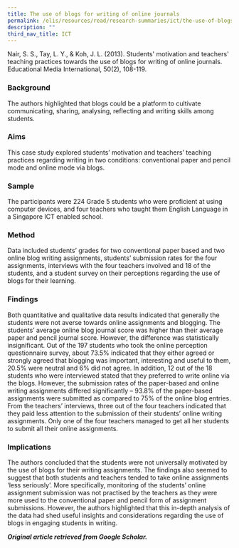```yaml
---
title: The use of blogs for writing of online journals
permalink: /elis/resources/read/research-summaries/ict/the-use-of-blogs-for-writing-of-online-journals/
description: ""
third_nav_title: ICT
---
```

Nair, S. S., Tay, L. Y., & Koh, J. L. (2013). Students' motivation and teachers' teaching practices towards the use of blogs for writing of online journals. Educational Media International, 50(2), 108-119.

### Background

The authors highlighted that blogs could be a platform to cultivate communicating, sharing, analysing, reflecting and writing skills among students.

### Aims

This case study explored students’ motivation and teachers’ teaching practices regarding writing in two conditions: conventional paper and pencil mode and online mode via blogs.

### Sample

The participants were 224 Grade 5 students who were proficient at using computer devices, and four teachers who taught them English Language in a Singapore ICT enabled school.

### Method

Data included students’ grades for two conventional paper based and two online blog writing assignments, students’ submission rates for the four assignments, interviews with the four teachers involved and 18 of the students, and a student survey on their perceptions regarding the use of blogs for their learning.

### Findings

Both quantitative and qualitative data results indicated that generally the students were not averse towards online assignments and blogging. The students’ average online blog journal score was higher than their average paper and pencil journal score. However, the difference was statistically insignificant. Out of the 197 students who took the online perception questionnaire survey, about 73.5% indicated that they either agreed or strongly agreed that blogging was important, interesting and useful to them, 20.5% were neutral and 6% did not agree. In addition, 12 out of the 18 students who were interviewed stated that they preferred to write online via the blogs. However, the submission rates of the paper-based and online writing assignments differed significantly – 93.8% of the paper-based assignments were submitted as compared to 75% of the online blog entries. From the teachers’ interviews, three out of the four teachers indicated that they paid less attention to the submission of their students’ online writing assignments. Only one of the four teachers managed to get all her students to submit all their online assignments.

### Implications

The authors concluded that the students were not universally motivated by the use of blogs for their writing assignments. The findings also seemed to suggest that both students and teachers tended to take online assignments ‘less seriously’. More specifically, monitoring of the students’ online assignment submission was not practised by the teachers as they were more used to the conventional paper and pencil form of assignment submissions. However, the authors highlighted that this in-depth analysis of the data had shed useful insights and considerations regarding the use of blogs in engaging students in writing.



_**Original article retrieved from Google Scholar.**_  

